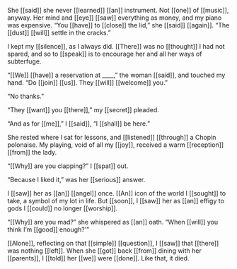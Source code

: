 She [[said]] she never [[learned]] [[an]] instrument. Not [[one]] of [[music]], anyway. Her mind and [[eye]] [[saw]] everything as money, and my piano was expensive. “You [[have]] to [[close]] the lid,” she [[said]] [[again]]. “The [[dust]] [[will]] settle in the cracks.”  
  
I kept my [[silence]], as I always did. [[There]] was no [[thought]] I had not spared, and so to [[speak]] is to encourage her and all her ways of subterfuge.  
  
“[[We]] [[have]] a reservation at ____,” the woman [[said]], and touched my hand. “Do [[join]] [[us]]. They [[will]] [[welcome]] you.”  
  
“No thanks.”  
  
“They [[want]] you [[there]],” my [[secret]] pleaded.  
  
“And as for [[me]],” I [[said]], “I [[shall]] be here.”  
  
She rested where I sat for lessons, and [[listened]] [[through]] a Chopin polonaise. My playing, void of all my [[joy]], received a warm [[reception]] [[from]] the lady.  
  
“[[Why]] are you clapping?” I [[spat]] out.  
  
“Because I liked it,” was her [[serious]] answer.  
  
I [[saw]] her as [[an]] [[angel]] once. [[An]] icon of the world I [[sought]] to take, a symbol of my lot in life. But [[soon]], I [[saw]] her as [[an]] effigy to gods I [[could]] no longer [[worship]].  
  
“[[Why]] are you mad?” she whispered as [[an]] oath. “When [[will]] you think I’m [[good]] enough?’”  
  
[[Alone]], reflecting on that [[simple]] [[question]], I [[saw]] that [[there]] was nothing [[left]]. When she [[got]] back [[from]] dining with her [[parents]], I [[told]] her [[we]] were [[done]]. Like that, it died.